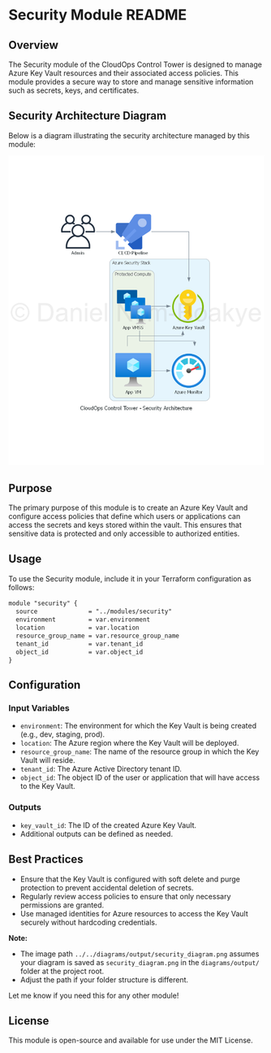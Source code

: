 # Security Module README

## Overview

The Security module of the CloudOps Control Tower is designed to manage Azure Key Vault resources and their associated access policies. This module provides a secure way to store and manage sensitive information such as secrets, keys, and certificates.

## Security Architecture Diagram

Below is a diagram illustrating the security architecture managed by this module:

![Security Architecture](../../diagrams/cloudops_control_tower_-_security_architecture.png)

## Purpose

The primary purpose of this module is to create an Azure Key Vault and configure access policies that define which users or applications can access the secrets and keys stored within the vault. This ensures that sensitive data is protected and only accessible to authorized entities.

## Usage

To use the Security module, include it in your Terraform configuration as follows:

```hcl
module "security" {
  source              = "../modules/security"
  environment         = var.environment
  location            = var.location
  resource_group_name = var.resource_group_name
  tenant_id           = var.tenant_id
  object_id           = var.object_id
}
```

## Configuration

### Input Variables

- `environment`: The environment for which the Key Vault is being created (e.g., dev, staging, prod).
- `location`: The Azure region where the Key Vault will be deployed.
- `resource_group_name`: The name of the resource group in which the Key Vault will reside.
- `tenant_id`: The Azure Active Directory tenant ID.
- `object_id`: The object ID of the user or application that will have access to the Key Vault.

### Outputs

- `key_vault_id`: The ID of the created Azure Key Vault.
- Additional outputs can be defined as needed.

## Best Practices

- Ensure that the Key Vault is configured with soft delete and purge protection to prevent accidental deletion of secrets.
- Regularly review access policies to ensure that only necessary permissions are granted.
- Use managed identities for Azure resources to access the Key Vault securely without hardcoding credentials.

**Note:**  
- The image path `../../diagrams/output/security_diagram.png` assumes your diagram is saved as `security_diagram.png` in the `diagrams/output/` folder at the project root.
- Adjust the path if your folder structure is different.

Let me know if you need this for any other module!

## License

This module is open-source and available for use under the MIT License.